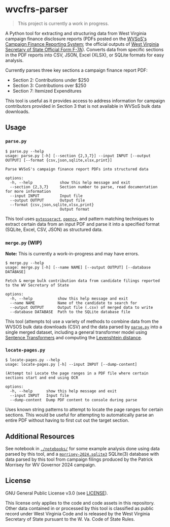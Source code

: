 # wvcfrs-parser

> This project is currently a work in progress.

A Python tool for extracting and structuring data from West Virginia campaign finance disclosure reports (PDFs posted on the [WVSoS's Campaign Finance Reporting System](https://cfrs.wvsos.gov/); the official outputs of [West Virginia Secretary of State Official Form F-7A]()). Converts data from specific sections in the PDF reports into CSV, JSON, Excel (XLSX), or SQLite formats for easy analysis.

Currently parses three key sections a campaign finance report PDF:
  - Section 2: Contributions under $250
  - Section 3: Contributions over $250
  - Section 7: Itemized Expenditures

 This tool is useful as it provides access to address information for campaign contributors provided in Section 3 that is not available in WVSoS bulk data downloads.

## Usage

### `parse.py`

```
$ parse.py --help
usage: parse.py [-h] [--section {2,3,7}] --input INPUT [--output OUTPUT] [--format {csv,json,sqlite,xlsx,print}]

Parse WVSoS's campaign finance report PDFs into structured data

options:
  -h, --help            show this help message and exit
  --section {2,3,7}     Section number to parse, read documentation for more information
  --input INPUT         Input file
  --output OUTPUT       Output file
  --format {csv,json,sqlite,xlsx,print}
                        Output format
```

This tool uses [`pytesseract`](https://pypi.org/project/pytesseract/), [`opencv`](https://opencv.org/), and pattern matching techniques to extract certain data from an input PDF and parse it into a specified format (SQLite, Excel, CSV, JSON) as structured data.

### `merge.py` (WIP)

**Note:** This is currently a work-in-progress and may have errors.

```
$ merge.py --help
usage: merge.py [-h] [--name NAME] [--output OUTPUT] [--database DATABASE]

Fetch & merge bulk contribution data from candidate filings reported to the WV Secretary of State

options:
  -h, --help           show this help message and exit
  --name NAME          Name of the candidate to search for
  --output OUTPUT      Output file (.csv) of merged data to write
  --database DATABASE  Path to the SQLite database file
```

This tool (attempts to) use a variety of methods to combine data from the WVSOS bulk data downloads (CSV) and the data parsed by [`parse.py`](#parsepy) into a single merged dataset, including a general transformer model using [Sentence Transformers](https://huggingface.co/sentence-transformers) and computing the [Levenshtein distance](https://en.wikipedia.org/wiki/Levenshtein_distance).

### `locate-pages.py`

```
$ locate-pages.py --help
usage: locate-pages.py [-h] --input INPUT [--dump-content]

(Attempt to) Locate the page ranges in a PDF file where certain sections start and end using OCR

options:
  -h, --help      show this help message and exit
  --input INPUT   Input file
  --dump-content  Dump PDF content to console during parse
```

Uses known string patterns to attempt to locate the page ranges for certain sections. This would be useful for attempting to automatically parse an entire PDF without having to first cut out the target section.

## Additional Resources

See notebook in [`./notebooks/`](./notebooks/) for some example analysis done using data parsed by this tool, and a [`morrisey-2024.sqlite3`](./notebooks/morrisey-2024.sqlite3) SQLite(3) database with data parsed by this tool from campaign filings produced by the Patrick Morrisey for WV Governor 2024 campaign.

## License
GNU General Public License v3.0 (see [LICENSE](./LICENSE)).

This license only applies to the code and code assets in this repository. Other data contained in or processed by this tool is classified as public record under West Virginia Code and is released by the West Virginia Secretary of State pursuant to the W. Va. Code of State Rules.